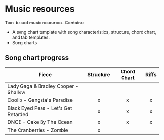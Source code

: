 # Music resources

Text-based music resources. Contains:
* A song chart template with song characteristics, structure, chord chart, and tab templates.
* Song charts

## Song chart progress

| Piece                	                | Structure | Chord Chart | Riffs |
|---------------------------------------|:---------:|:-----------:|:-----:|
| Lady Gaga & Bradley Cooper - Shallow  |           |             |       |
| Coolio - Gangsta's Paradise           | x         | x           | x     |
| Black Eyed Peas - Let's Get Retarded  | x         | x           | x     |
| DNCE - Cake By The Ocean              | x         | x           | x     |
| The Cranberries - Zombie              | x         |             |       |